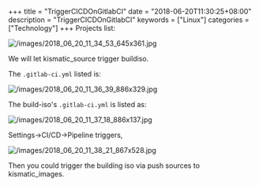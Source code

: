 +++
title = "TriggerCICDOnGitlabCI"
date = "2018-06-20T11:30:25+08:00"
description = "TriggerCICDOnGitlabCI"
keywords = ["Linux"]
categories = ["Technology"]
+++
Projects list:    

![/images/2018_06_20_11_34_53_645x361.jpg](/images/2018_06_20_11_34_53_645x361.jpg)

We will let kismatic_source trigger buildiso.    

The `.gitlab-ci.yml` listed is:   

![/images/2018_06_20_11_36_39_886x329.jpg](/images/2018_06_20_11_36_39_886x329.jpg)

The build-iso's `.gitlab-ci.yml` is listed as:    

![/images/2018_06_20_11_37_18_886x137.jpg](/images/2018_06_20_11_37_18_886x137.jpg)

Settings->CI/CD->Pipeline triggers, 

![/images/2018_06_20_11_38_21_867x528.jpg](/images/2018_06_20_11_38_21_867x528.jpg)

Then you could trigger the building iso via push sources to kismatic_images.    

